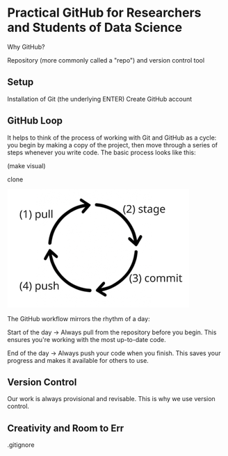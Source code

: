 # Practical GitHub for Researchers and Students of Data Science

Why GitHub?

Repository (more commonly called a "repo") and version control tool 

## Setup

Installation of Git (the underlying ENTER)
Create GitHub account 

## GitHub Loop

It helps to think of the process of working with Git and GitHub as a cycle: you begin by making a copy of the project, then move through a series of steps whenever you write code. The basic process looks like this: 

(make visual) 

clone 

![GitHub Loop Image](https://raw.githubusercontent.com/EmoryHPC/practical-data-science/main/github/images/github_loop.png)

The GitHub workflow mirrors the rhythm of a day:

Start of the day → Always pull from the repository before you begin. This ensures you're working with the most up-to-date code.

End of the day → Always push your code when you finish. This saves your progress and makes it available for others to use.

## Version Control

Our work is always provisional and revisable. This is why we use version control. 

## Creativity and Room to Err

.gitignore 
